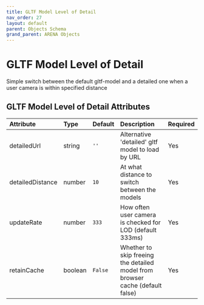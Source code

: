 ```yaml
---
title: GLTF Model Level of Detail
nav_order: 27
layout: default
parent: Objects Schema
grand_parent: ARENA Objects
---
```


<!--CAUTION: This file is autogenerated from https://github.com/arenaxr/arena-schemas. Changes made here may be overwritten.-->


GLTF Model Level of Detail
==========================


Simple switch between the default gltf-model and a detailed one when a user camera is within specified distance

GLTF Model Level of Detail Attributes
--------------------------------------

|Attribute|Type|Default|Description|Required|
| :--- | :--- | :--- | :--- | :--- |
|detailedUrl|string|```''```|Alternative 'detailed' gltf model to load by URL|Yes|
|detailedDistance|number|```10```|At what distance to switch between the models|Yes|
|updateRate|number|```333```|How often user camera is checked for LOD (default 333ms)|Yes|
|retainCache|boolean|```False```|Whether to skip freeing the detailed model from browser cache (default false)|Yes|
